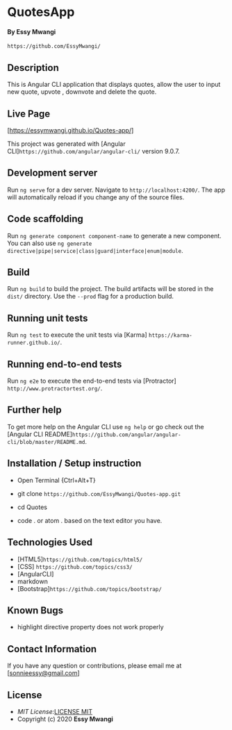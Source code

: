# QuotesApp

#### By **Essy Mwangi**
`https://github.com/EssyMwangi/`

## Description

This is Angular CLI application that displays quotes, allow the user to input new quote, upvote , downvote and delete the quote.

## Live Page
[https://essymwangi.github.io/Quotes-app/]

This project was generated with [Angular CLI]`https://github.com/angular/angular-cli/` version 9.0.7.

## Development server

Run `ng serve` for a dev server. Navigate to `http://localhost:4200/`. The app will automatically reload if you change any of the source files.

## Code scaffolding

Run `ng generate component component-name` to generate a new component. You can also use `ng generate directive|pipe|service|class|guard|interface|enum|module`.

## Build

Run `ng build` to build the project. The build artifacts will be stored in the `dist/` directory. Use the `--prod` flag for a production build.

## Running unit tests

Run `ng test` to execute the unit tests via [Karma] `https://karma-runner.github.io/`.

## Running end-to-end tests

Run `ng e2e` to execute the end-to-end tests via [Protractor] `http://www.protractortest.org/`.

## Further help

To get more help on the Angular CLI use `ng help` or go check out the [Angular CLI README]`https://github.com/angular/angular-cli/blob/master/README.md`.

## Installation / Setup instruction

- Open Terminal {Ctrl+Alt+T}

- git clone `https://github.com/EssyMwangi/Quotes-app.git`

- cd Quotes

- code . or atom . based on the text editor you have.

## Technologies Used

- [HTML5]`https://github.com/topics/html5/`
- [CSS] `https://github.com/topics/css3/`
- [AngularCLI]
- markdown
- [Bootstrap]`https://github.com/topics/bootstrap/`

## Known Bugs

- highlight directive property does not work properly

## Contact Information

If you have any question or contributions, please email me at [sonnieessy@gmail.com]

## License

- _MIT License:_[LICENSE MIT](./LICENSE)
- Copyright (c) 2020 **Essy Mwangi**

